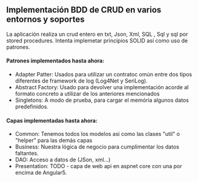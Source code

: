 ## Implementación BDD de CRUD en varios entornos y soportes

La aplicación realiza un crud entero en txt, Json, Xml, SQL , Sql y sql por stored procedures.
Intenta implemetar principios SOLID así como uso de patrones.

#### Patrones implementados hasta ahora:
* Adapter Patter: Usados para utilizar un contratoc omún entre dos tipos diferentes de framework de log (Log4Net y SeriLog).
* Abstract Factory: Usado para devolver una implementación acorde al formato concreto a utilizar de los anteriores mencionados
* Singletons: A modo de prueba, para cargar el memória algunos datos predefinidos.

#### Capas implementadas hasta ahora:
* Common: Tenemos todos los modelos asi como las clases "util" o "helper" para las demás capas
* Business: Nuestra lógica de negocio para cumplimentar los datos faltantes.
* DAO: Acceso a datos de (JSon, xml...)
* Presentation: TODO - capa de web api en aspnet core con una por encima de Angular5.



